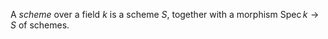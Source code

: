 A *scheme* over a field $k$ is a scheme $S$, together with a morphism $\mathop{Spec} k \to S$ of schemes.
